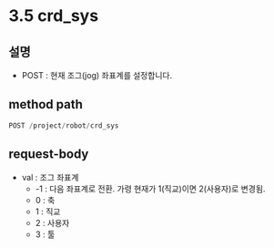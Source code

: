 ﻿# 3.5 crd_sys

## 설명

- POST : 현재 조그(jog) 좌표계를 설정합니다.

## method path

```python
POST /project/robot/crd_sys
```

## request-body

- val : 조그 좌표계
  - -1 : 다음 좌표계로 전환. 가령 현재가 1(직교)이면 2(사용자)로 변경됨.
  - 0 : 축
  - 1 : 직교
  - 2 : 사용자
  - 3 : 툴
